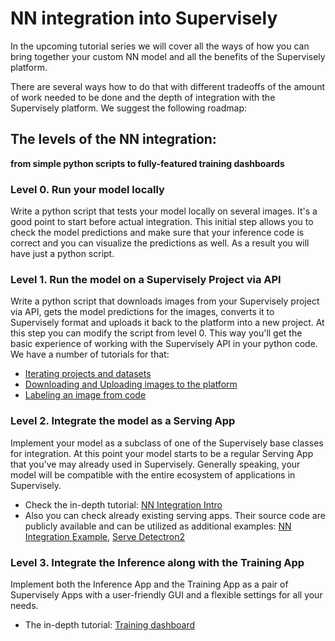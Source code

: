 # NN integration into Supervisely

In the upcoming tutorial series we will cover all the ways of how you can bring together your custom NN model and all the benefits of the Supervisely platform.

There are several ways how to do that with different tradeoffs of the amount of work needed to be done and the depth of integration with the Supervisely platform. We suggest the following roadmap:

## The levels of the NN integration:
**from simple python scripts to fully-featured training dashboards**

### Level 0. Run your model locally
Write a python script that tests your model locally on several images. It's a good point to start before actual integration. This initial step allows you to check the model predictions and make sure that your inference code is correct and you can visualize the predictions as well. As a result you will have just a python script.

### Level 1. Run the model on a Supervisely Project via API
Write a python script that downloads images from your Supervisely project via API, gets the model predictions for the images, converts it to Supervisely format and uploads it back to the platform into a new project. At this step you can modify the script from level 0. This way you'll get the basic experience of working with the Supervisely API in your python code. We have a number of tutorials for that:
- [Iterating projects and datasets](https://developer.supervise.ly/getting-started/python-sdk-tutorials/iterate-over-a-project)
- [Downloading and Uploading images to the platform](https://developer.supervise.ly/getting-started/python-sdk-tutorials/image)
- [Labeling an image from code](https://developer.supervise.ly/getting-started/python-sdk-tutorials/spatial-labels)

### Level 2. Integrate the model as a Serving App
Implement your model as a subclass of one of the Supervisely base classes for integration. At this point your model starts to be a regular Serving App that you've may already used in Supervisely. Generally speaking, your model will be compatible with the entire ecosystem of applications in Supervisely.
- Check the in-depth tutorial: [NN Integration Intro](https://developer.supervise.ly/app-development/neural-network-integration/inference/overview-nn-integration)
- Also you can check already existing serving apps. Their source code are publicly available and can be utilized as additional examples: [NN Integration Example](https://github.com/supervisely-ecosystem/integrate-inst-seg-model), [Serve Detectron2](https://github.com/supervisely-ecosystem/detectron2/tree/main/supervisely/instance_segmentation/serve)

### Level 3. Integrate the Inference along with the Training App
Implement both the Inference App and the Training App as a pair of Supervisely Apps with a user-friendly GUI and a flexible settings for all your needs.
- The in-depth tutorial: [Training dashboard](https://developer.supervise.ly/app-development/neural-network-integration/training/training-dashboard)
